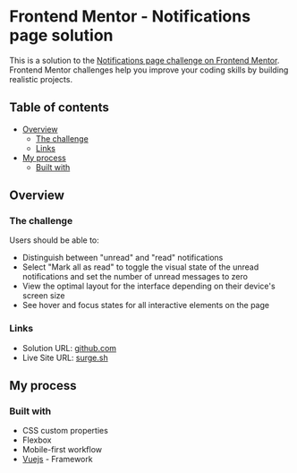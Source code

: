 # Frontend Mentor - Notifications page solution

This is a solution to the [Notifications page challenge on Frontend Mentor](https://www.frontendmentor.io/challenges/notifications-page-DqK5QAmKbC). Frontend Mentor challenges help you improve your coding skills by building realistic projects.

## Table of contents

- [Overview](#overview)
  - [The challenge](#the-challenge)
  - [Links](#links)
- [My process](#my-process)
  - [Built with](#built-with)

## Overview

### The challenge

Users should be able to:

- Distinguish between "unread" and "read" notifications
- Select "Mark all as read" to toggle the visual state of the unread notifications and set the number of unread messages to zero
- View the optimal layout for the interface depending on their device's screen size
- See hover and focus states for all interactive elements on the page

### Links

- Solution URL: [github.com](https://github.com/tymino/frontendmentor_notifications-page)
- Live Site URL: [surge.sh](https://tymino-notifications-page.surge.sh)

## My process

### Built with

- CSS custom properties
- Flexbox
- Mobile-first workflow
- [Vuejs](https://v3.ru.vuejs.org/) - Framework
